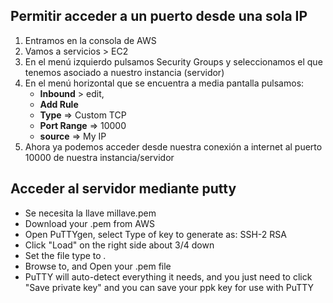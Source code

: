
## Permitir acceder a un puerto desde una sola IP
  1. Entramos en la consola de AWS
  2. Vamos a servicios > EC2
  3. En el menú izquierdo pulsamos Security Groups y seleccionamos el que tenemos asociado a nuestro instancia (servidor)
  4. En el menú horizontal que se encuentra a media pantalla pulsamos:
      - **Inbound** > edit, 
      - **Add Rule** 
      - **Type** => Custom TCP
      - **Port Range** => 10000 
      - **source** => My IP
  5. Ahora ya podemos acceder desde nuestra conexión a internet al puerto 10000 de nuestra instancia/servidor 


## Acceder al servidor mediante putty
  - Se necesita la llave millave.pem
  - Download your .pem from AWS
  - Open PuTTYgen, select Type of key to generate as: SSH-2 RSA
  - Click "Load" on the right side about 3/4 down
  - Set the file type to *.*
  - Browse to, and Open your .pem file
  - PuTTY will auto-detect everything it needs, and you just need to click "Save private key" and you can save your ppk key for use with PuTTY
